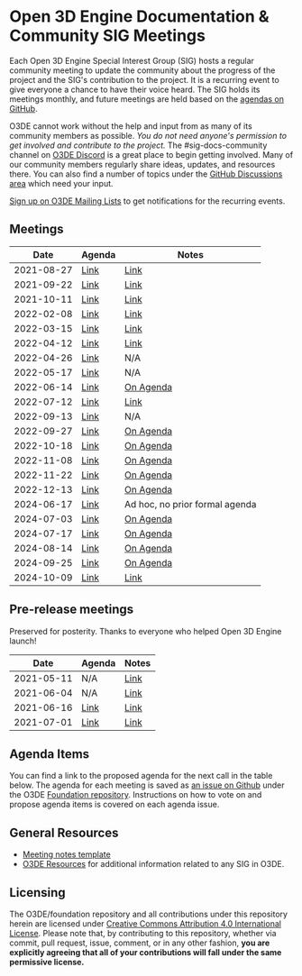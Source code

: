 # Open 3D Engine Documentation & Community SIG Meetings

Each Open 3D Engine Special Interest Group (SIG) hosts a regular community meeting to update the community about the progress of the project and the SIG's contribution to the project. It is a recurring event to give everyone a chance to have their voice heard. The SIG holds its meetings monthly, and future meetings are held based on the [agendas on GitHub](https://github.com/o3de/sig-docs-community/labels/mtg-agenda).

O3DE cannot work without the help and input from as many of its community members as possible. *You do not need anyone's permission to get involved and contribute to the project.* The #sig-docs-community channel on [O3DE Discord](https://discord.gg/p3padwr58u) is a great place to begin getting involved. Many of our community members regularly share ideas, updates, and resources there. You can also find a number of topics under the [GitHub Discussions area](https://github.com/o3de/foundation/discussions) which need your input.

[Sign up on O3DE Mailing Lists](https://lists.o3de.org/groups) to get notifications for the recurring events.

## Meetings

| Date       | Agenda  | Notes |
| ---------- | ------- | ----- |
| 2021-08-27 | [Link](https://github.com/o3de/sig-docs-community/issues/5)  | [Link](notes/sig-meeting-20210827.md) |
| 2021-09-22 | [Link](https://github.com/o3de/sig-docs-community/issues/13) | [Link](notes/sig-meeting-20210922.md) |
| 2021-10-11 | [Link](https://github.com/o3de/sig-docs-community/issues/15) | [Link](notes/sig-meeting-20211011.md) |
| 2022-02-08 | [Link](https://github.com/o3de/sig-docs-community/issues/25) | [Link](notes/sig-meeting-20220208.md) |
| 2022-03-15 | [Link](https://github.com/o3de/sig-docs-community/issues/35) | [Link](notes/sig-meeting-20220315.md) |
| 2022-04-12 | [Link](https://github.com/o3de/sig-docs-community/issues/38) | [Link](notes/sig-meeting-20220412.md) |
| 2022-04-26 | [Link](https://github.com/o3de/sig-docs-community/issues/39) | N/A |
| 2022-05-17 | [Link](https://github.com/o3de/sig-docs-community/issues/41) | N/A |
| 2022-06-14 | [Link](https://github.com/o3de/sig-docs-community/issues/42) | [On Agenda](https://github.com/o3de/sig-docs-community/issues/42) |
| 2022-07-12 | [Link](https://github.com/o3de/sig-docs-community/issues/44) | [Link](notes/sig-meeting-20220712.md) |
| 2022-09-13 | [Link](https://github.com/o3de/sig-docs-community/issues/60) | N/A  |
| 2022-09-27 | [Link](https://github.com/o3de/sig-docs-community/issues/63) | [On Agenda](https://github.com/o3de/sig-docs-community/issues/63#issuecomment-1259931430) |
| 2022-10-18 | [Link](https://github.com/o3de/sig-docs-community/issues/66) | [On Agenda](https://github.com/o3de/sig-docs-community/issues/66#issuecomment-1286035611) |
| 2022-11-08 | [Link](https://github.com/o3de/sig-docs-community/issues/68) | [On Agenda](https://github.com/o3de/sig-docs-community/issues/68#issuecomment-1307737835) |
| 2022-11-22 | [Link](https://github.com/o3de/sig-docs-community/issues/82) | [On Agenda](https://github.com/o3de/sig-docs-community/issues/82#issuecomment-1331235283) |
| 2022-12-13 | [Link](https://github.com/o3de/sig-docs-community/issues/84) | [On Agenda](https://github.com/o3de/sig-docs-community/issues/84#issuecomment-1349869774) |
| 2024-06-17 | [Link](https://github.com/o3de/sig-docs-community/pull/121) | Ad hoc, no prior formal agenda |
| 2024-07-03 | [Link](https://github.com/o3de/sig-docs-community/issues/122) | [On Agenda](https://github.com/o3de/sig-docs-community/issues/122#issuecomment-2206868488) |
| 2024-07-17 | [Link](https://github.com/o3de/sig-docs-community/issues/124) | [On Agenda](https://github.com/o3de/sig-docs-community/issues/124) |
| 2024-08-14 | [Link](https://github.com/o3de/sig-docs-community/issues/128) | [On Agenda](https://github.com/o3de/sig-docs-community/issues/128) |
| 2024-09-25 | [Link](notes/sig-meeting-2024-09-25.md) | [On Agenda](https://github.com/o3de/sig-docs-community/issues/133) |
| 2024-10-09 | [Link](https://github.com/o3de/sig-docs-community/issues/135) | [Link](notes/sig-meeting-20241009.md) |



## Pre-release meetings

Preserved for posterity. Thanks to everyone who helped Open 3D Engine launch!

| Date       | Agenda  | Notes |
| ---------- | ------- | ----- |
| 2021-05-11 | N/A | [Link](notes/sig-meeting-20210511.md) |
| 2021-06-04 | N/A | [Link](notes/sig-meeting-20210604.md) |
| 2021-06-16 | [Link](https://github.com/o3de/sig-docs-community/issues/1) | [Link](notes/sig-meeting-20210616.md) |
| 2021-07-01 | [Link](https://github.com/o3de/sig-docs-community/issues/3) | [Link](notes/sig-meeting-20210701.md) |

## Agenda Items

You can find a link to the proposed agenda for the next call in the table below. The agenda for each meeting is saved as [an issue on Github](https://github.com/o3de/foundation/issues?q=label%3Asig%2Fdocs+label%3Amtg-agenda+) under the O3DE [Foundation repository](https://github.com/o3de/foundation). Instructions on how to vote on and propose agenda items is covered on each agenda issue.

## General Resources

* [Meeting notes template](notes/TEMPLATE.md)
* [O3DE Resources](https://o3de.github.io/o3de/foundation) for additional information related to any SIG in O3DE.

## Licensing

The O3DE/foundation repository and all contributions under this repository herein are licensed under [Creative Commons Attribution 4.0 International License](http://creativecommons.org/licenses/by/4.0/). Please note that, by contributing to this repository, whether via commit, pull request, issue, comment, or in any other fashion, **you are explicitly agreeing that all of your contributions will fall under the same permissive license.**
